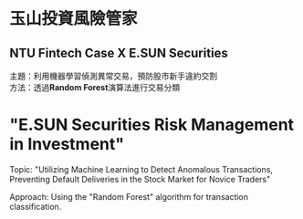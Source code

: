 # 玉山投資風險管家 
## NTU Fintech Case X E.SUN Securities  
主題：利用機器學習偵測異常交易，預防股市新手違約交割  
方法：透過**Random Forest**演算法進行交易分類 

# "E.SUN Securities Risk Management in Investment"

Topic: "Utilizing Machine Learning to Detect Anomalous Transactions, Preventing Default Deliveries in the Stock Market for Novice Traders"

Approach: Using the "Random Forest" algorithm for transaction classification.
